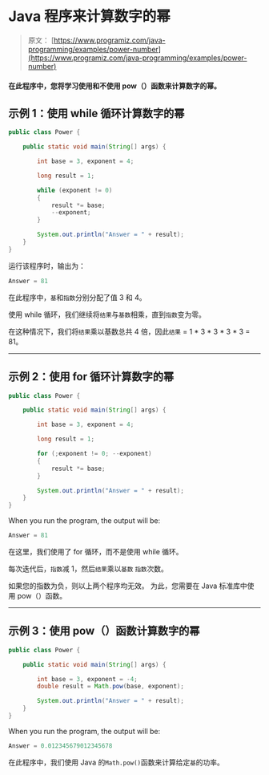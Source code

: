 # Java 程序来计算数字的幂

> 原文： [https://www.programiz.com/java-programming/examples/power-number](https://www.programiz.com/java-programming/examples/power-number)

#### 在此程序中，您将学习使用和不使用 pow（）函数来计算数字的幂。

## 示例 1：使用 while 循环计算数字的幂

```java
public class Power {

    public static void main(String[] args) {

        int base = 3, exponent = 4;

        long result = 1;

        while (exponent != 0)
        {
            result *= base;
            --exponent;
        }

        System.out.println("Answer = " + result);
    }
}
```

运行该程序时，输出为：

```java
Answer = 81
```

在此程序中，`基`和`指数`分别分配了值 3 和 4。

使用 while 循环，我们继续将`结果`与`基数`相乘，直到`指数`变为零。

在这种情况下，我们将`结果`乘以基数总共 4 倍，因此`结果` = 1 * 3 * 3 * 3 * 3 = 81。

* * *

## 示例 2：使用 for 循环计算数字的幂

```java
public class Power {

    public static void main(String[] args) {

        int base = 3, exponent = 4;

        long result = 1;

        for (;exponent != 0; --exponent)
        {
            result *= base;
        }

        System.out.println("Answer = " + result);
    }
}
```

When you run the program, the output will be:

```java
Answer = 81
```

在这里，我们使用了 for 循环，而不是使用 while 循环。

每次迭代后，`指数`减 1，然后`结果`乘以`基数` `指数`次数。

如果您的指数为负，则以上两个程序均无效。 为此，您需要在 Java 标准库中使用 pow（）函数。

* * *

## 示例 3：使用 pow（）函数计算数字的幂

```java
public class Power {

    public static void main(String[] args) {

        int base = 3, exponent = -4;
        double result = Math.pow(base, exponent);

        System.out.println("Answer = " + result);
    }
}
```

When you run the program, the output will be:

```java
Answer = 0.012345679012345678
```

在此程序中，我们使用 Java 的`Math.pow()`函数来计算给定`基`的功率。